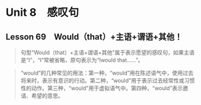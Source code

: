 ﻿ # Unit 8　感叹句
 ## Lesson 69　Would（that）+主语+谓语+其他！
 
> 句型“Would（that）+主语+谓语+其他”属于表示愿望的感叹句，如果主语是“I”，“I”常被省略，原句表示为“Iwould that……”。

> “would”的几种常见的用法：第一种，“would”用在陈述语气中，使用过去将来时，表示有意识的行动。第二种，“would”用于表示过去经常性或习惯性的动作。第三种，“would”用于虚拟语气中。第四种，“would”表示邀请、希望的意思。


 